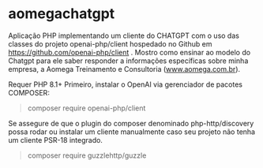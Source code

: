 # aomegachatgpt
Aplicação PHP implementando um cliente do CHATGPT com o uso das classes do projeto openai-php/client hospedado no Github em https://github.com/openai-php/client . Mostro como ensinar ao modelo do Chatgpt para ele saber responder a informações específicas sobre minha empresa, a Aomega Treinamento e Consultoria (www.aomega.com.br).

Requer PHP 8.1+
Primeiro, instalar o OpenAI via gerenciador de pacotes COMPOSER:

> composer require openai-php/client

Se assegure de que o plugin do composer denominado php-http/discovery possa rodar ou instalar um cliente manualmente caso seu projeto
não tenha um cliente PSR-18 integrado.

> composer require guzzlehttp/guzzle
